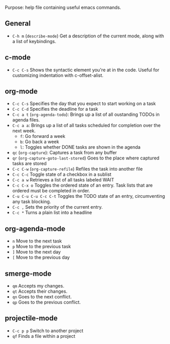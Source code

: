 Purpose: help file containing useful emacs commands.

## General
  * `C-h m` (`describe-mode`) Get a description of the current mode, along with a list of keybindings.

## c-mode
  * `C-c C-s` Shows the syntactic element you're at in the code. Useful for customizing indentation with c-offset-alist.

## org-mode
  * `C-c C-s` Specifies the day that you expect to start working on a task
  * `C-c C-d` Specifies the deadline for a task
  * `C-c a t` (`org-agenda-todo`): Brings up a list of all oustanding TODOs in agenda files.
  * `C-c a a`: Brings up a list of all tasks scheduled for completion over the next week.
    * `f`: Go forward a week
    * `b`: Go back a week
    * `l`: Toggles whether DONE tasks are shown in the agenda
  * `qc` (`org-capture`): Captures a task from any buffer
  * `qr` (`org-capture-goto-last-stored`) Goes to the place where captured tasks are stored
  * `C-c C-w` (`org-capture-refile`) Refiles the task into another file
  * `C-c C-c` Toggle state of a checkbox in a sublist
  * `C-c a w` Retrieves a list of all tasks labeled WAIT
  * `C-c C-x o` Toggles the ordered state of an entry. Task lists that are ordered must be completed in order.
  * `C-u C-u C-u C-c C-t` Toggles the TODO state of an entry, circumventing any task blocking.
  * `C-c ,` Sets the priority of the current entry.
  * `C-c *` Turns a plain list into a headline

## org-agenda-mode
  * `n` Move to the next task
  * `p` Move to the previous task
  * `]` Move to the next day
  * `[` Move to the previous day

## smerge-mode
  * `qm` Accepts my changes.
  * `qt` Accepts their changes.
  * `qn` Goes to the next conflict.
  * `qp` Goes to the previous conflict.
  
## projectile-mode

* `C-c p p` Switch to another project
* `qf` Finds a file within a project
